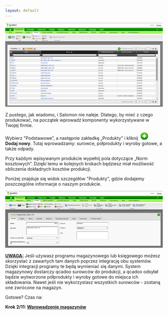 ```yaml
---
layout: default
---
```

[![](/introduction/krok-1-produkty-1/podstawowe-%20produkty.png)](/introduction/krok-1-produkty-1/podstawowe-%20produkty.png)

Z pustego, jak wiadomo, i Salomon nie naleje. Dlatego, by mieć z czego produkować, na początek wprowadź komponenty wykorzystywane w Twojej firmie.
  

Wybierz "Podstawowe”, a następnie zakładkę „Produkty” i kliknij&nbsp; ![](/introduction/krok-1-produkty-1/dodaj%20nowy.png)&nbsp; **Dodaj nowy**. Tutaj wprowadzamy: surowce, półprodukty i wyroby gotowe, a także odpady.
  

Przy każdym wpisywanym produkcie wypełnij pola dotyczące „Norm kosztowych”. Dzięki temu w&nbsp;kolejnych krokach będziesz miał możliwość obliczenia dokładnych kosztów produkcji.

Poniżej znajduje się widok szczegółów "Produkty", gdzie dodajemy poszczególne informacje o naszym produkcie.&nbsp;&nbsp; 

[![](/introduction/krok-1-produkty-1/2.png)](/introduction/krok-1-produkty-1/2.png)

**<u>UWAGA:</u>** Jeśli używasz programu magazynowego lub księgowego możesz skorzystać z zawartych tam danych poprzez integrację obu systemów. Dzięki integracji programy te będą wymieniać się danymi. System magazynowy dostarczy qcadoo surowców do produkcji, a qcadoo odsyłał będzie wytworzone półprodukty i wyroby gotowe do miejsca ich składowania. Nawet jeśli nie wykorzystasz wszystkich surowców - zostaną one zwrócone na magazyn.

Gotowe? Czas na:

**Krok 2/11: [Wprowadzenie magazynów](/introduction/krok-2---magazyny)**

